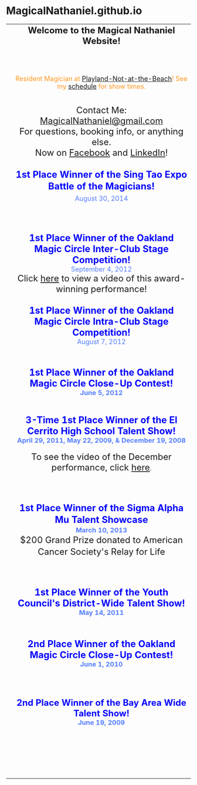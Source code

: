 # MagicalNathaniel.github.io



<html><head>
      <meta http-equiv="Content-Type" content="text/html; charset=UTF-8">
   <meta name="author" content="Steve Segal"><meta name="description" content="Magical Nathaniel website"><meta name="keywords" content="Magical Nathaniel, Magical, Nathaniel, Magic, Nathaniel Segal"><title> </title><link rel="stylesheet" type="text/css" media="all" href="main.css"><link rel="stylesheet" type="text/css" media="all" href="colorschemes/colorscheme7/colorscheme.css"><link rel="stylesheet" type="text/css" media="all" href="style.css"><script type="text/javascript" src="live_tinc.js"></script></head><body id="main_body"><div id="container"><div id="header"><div id="key_visual"></a></li></ul></div><div id="main_container"><table id="layout_table"><tr><td colspan="1" id="sub_nav_column" rowspan="1"><div id="left_column_container"><div id="sub_container1"></div></div></td><td colspan="1" id="content_column" rowspan="1"><div id="sub_container2"><div class="content" id="content_container"><div style="text-align:center;"><div style="text-align:left;"><div style="text-align:center;"></div><div style="text-align:center;"><span style="font-weight:bold;font-size:24px;">Welcome to the Magical Nathaniel Website!<br><br><br></span><br style="color:rgb(255, 151, 33);"><span style="font-size:18px;color:rgb(255, 151, 33);"><span style="font-size:18px;"><span style="font-size:18px;"><span style="font-size:18px;"><span style="font-size:18px;"><span style="font-size:18px !important;">Resident Magician at <a href="http://www.playland-not-at-the-beach.org/" target="_blank"><span style="font-size:18px;">Playland-Not-at-the-Beach</span></a>! See my <a href="5.html">schedule</a> for show times.</span></span></span></span></span></span><br><br><br><span style="font-size:18px;"><span style="font-size:18px;"><span style="font-size:24px;"><span style="font-size:24px;"><span style="font-size:24px;"><span style="font-size:24px;"><span style="font-size:30px;"><span style="font-size:30px;"><span style="font-size:10px;"><span style="font-size:24px;"><span style="font-size:24px;"><span style="font-size:24px;"><span style="font-size:24px !important;"><span style="font-size:24px !important;"><span style="font-size:30px !important;"><span style="font-size:24px !important;">Con</span></span>tact Me: </span></span></span></span></span><a href="mailto:magicalnathaniel@gmail.com"><span style="font-size:24px !important;">MagicalNathaniel@gmail.com</span></a></span></span></span></span></span> <br>For questions, booking info, or anything else.<br>Now on <a href="http://www.facebook.com/pages/Magical-Nathaniel/173611996031725" target="_blank">Facebook</a>&nbsp;and <a href="https://www.linkedin.com/profile/view?id=214816813&amp;trk=nav_responsive_tab_profile" target="_blank">LinkedIn</a>!</span></span></span></span></div><div style="text-align:center;"><span style="font-size:18px;"><span style="font-size:18px;"><span style="font-size:24px;"><span style="font-size:24px;"><br></span></span></span></span></div><div style="text-align:center;"><span style="color:rgb(0, 0, 255);font-size:25px;font-weight:bold;line-height:32.5px;">1st Place Winner of the Sing Tao Expo Battle of the Magicians!</span><span style="font-size:18px;"><span style="font-size:18px;"><span style="font-size:24px;"><span style="font-size:24px;"><br></span></span></span></span><span style="color:rgb(84, 126, 255);font-size:18px;line-height:23.3999996185303px;">August 30, 2014</span><span style="font-size:18px;"><span style="font-size:18px;"><span style="font-size:24px;"><span style="font-size:24px;"><br></span></span></span></span><br><br><br><br><span style="font-size:18px;"><span style="font-size:18px;"><span style="font-size:24px;"><span style="font-size:24px;"><span style="font-size:25px;color:rgb(0, 0, 255);font-weight:bold;">1st Place Winner of the Oakland Magic Circle Inter-Club Stage Competition!</span><br><span style="font-size:18px;color:rgb(84, 126, 255);"><span style="font-size:18px;"><span style="font-size:18px;"><span style="font-size:18px;"><span style="font-size:18px;"><span style="font-size:18px;"><span style="font-size:18px;"><span style="font-size:18px;"><span style="font-size:18px;"><span style="font-size:18px;"><span style="font-size:18px;"><span style="font-size:18px;"><span style="font-size:18px;"><span style="font-size:18px;"><span style="font-size:18px;"><span style="font-size:18px;"><span style="font-size:18px !important;">September 4, 2012</span></span></span></span></span></span></span></span></span></span></span></span></span></span></span></span></span><br>Click <a href="https://www.youtube.com/watch?v=6mYCoiJwQAc" target="_blank">here</a> to view a video of this award-winning performance!<br><br></span></span></span></span><span style="font-size:18px;"><span style="font-size:18px;"><span style="font-size:18px;"><span style="font-size:18px;"><span style="font-size:18px;"><span style="font-size:18px;"><span style="font-size:18px;"><span style="font-size:18px;"><span style="font-size:18px;"><span style="font-size:18px;"><span style="font-size:18px;"><span style="font-size:24px;"><span style="font-size:24px;"><span style="font-size:24px;"><span style="font-size:24px;"><span style="font-size:24px;"><span style="font-size:24px;"><span style="font-size:24px;"><span style="font-size:24px;"><span style="font-size:24px;"><span style="font-size:24px;"><span style="font-size:24px;"></span></span></span></span></span></span></span></span></span></span></span></span></span></span></span></span></span></span></span></span></span></span><span style="font-size:25px;color:rgb(0, 0, 255);font-weight:bold;">1st Place Winner of the Oakland Magic Circle Intra-Club Stage Competition!</span><br><span style="font-size:18px;color:rgb(84, 126, 255);"><span style="font-size:18px;"><span style="font-size:18px;"><span style="font-size:18px;"><span style="font-size:18px;"><span style="font-size:18px;"><span style="font-size:18px;"><span style="font-size:18px;"><span style="font-size:18px;"><span style="font-size:18px;"><span style="font-size:18px;"><span style="font-size:18px;"><span style="font-size:18px;"><span style="font-size:18px;"><span style="font-size:18px;"><span style="font-size:18px;"><span style="font-size:18px !important;">August 7, 2012</span></span></span></span></span></span></span></span></span></span></span></span></span></span></span></span></span><br><span style="font-size:18px;"><span style="font-size:18px;"><span style="font-size:24px;"><span style="font-size:24px;"><br><br></span></span></span></span><span style="font-size:28px;"><span style="font-size:28px;"><span style="font-weight:bold;"><span style="font-size:30px;color:rgb(0, 0, 255);"><span style="font-size:25px !important;">1st Place Winner of the Oakland Magic Circle Close-Up Contest!<br></span></span></span></span></span><span style="font-size:18px;color:rgb(84, 126, 255);"><span style="font-size:18px;"><span style="font-size:24px;"><span style="font-size:24px;"><span style="font-weight:bold;"><span style="font-size:24px !important;"><span style="font-size:18px !important;">June 5, 2012</span></span></span></span></span></span></span><br><br><span style="font-size:18px;"><span style="font-size:18px;"><span style="font-size:24px;"><span style="font-size:24px;"><br></span></span></span></span><span style="font-size:28px;"><span style="font-size:28px;"><div style="text-align:left;"><div style="text-align:center;"><span style="font-weight:bold;"><span style="font-size:30px;color:rgb(0, 0, 255);"><span style="font-size:25px !important;">3-Time 1st Place Wi</span></span><span style="color:rgb(0, 0, 255);font-size:25px !important;">nner of the El Cerrito High School Talent </span><span style="color:rgb(0, 0, 255);font-size:25px !important;">S</span><span style="color:rgb(0, 0, 255);font-size:25px !important;">h</span><span style="font-size:30px;"><span style="font-size:25px;color:rgb(0, 0, 255);">ow!</span></span></span></div></div></span></span><span style="font-size:18px;color:rgb(84, 126, 255);"><span style="font-size:18px;"><span style="font-size:24px;"><span style="font-size:24px;"><span style="font-weight:bold;"><span style="font-size:24px !important;"><span style="font-size:18px !important;">April 29, 2011,</span></span></span></span></span></span></span><span style="font-size:18px;color:rgb(84, 126, 255);"><span style="font-size:18px;"><span style="font-size:24px;"><span style="font-size:24px;"><span style="font-weight:bold;"><span style="font-size:24px !important;"><span style="font-size:18px !important;"> May 22, 2009, &amp; December 19, 2008</span></span></span></span></span></span></span><br><br><span style="font-size:24px;"><span style="font-size:24px !important;">To</span> see the video of the December performance, click <a href="http://www.youtube.com/watch?v=6LvasaH70cU&amp;feature=channel_page" target="_blank">here</a></span>.</div><div style="text-align:center;"><br></div><div style="text-align:center;"><br></div><div style="text-align:center;"><br></div><div style="text-align:center;"><br><span style="color:rgb(0, 0, 255);font-size:25px;font-weight:bold;line-height:32.5px;">1st Place Winner of the&nbsp;</span><font color="#0000ff"><span style="font-size:25px;line-height:32.5px;"><b>Sigma Alpha Mu&nbsp;Talent Showcase</b></span></font></div><div style="text-align:center;"><span style="color:rgb(84, 126, 255);font-size:18px;font-weight:bold;line-height:23.3999996185303px;">March 10, 2013</span></div><div style="text-align:center;"><span style="font-size:24px;line-height:31.2000007629395px;">$200 Grand Prize donated to&nbsp;</span><span style="text-align:left;line-height:31.2000007629395px;"><font size="5">American Cancer Society's Relay for Life</font></span></div><div style="text-align:center;"><br><br><br><br style="color:rgb(0, 0, 255);font-weight:bold;"><span style="font-size:18px;color:rgb(0, 0, 255);font-weight:bold;"><span style="font-size:18px;"><span style="font-size:18px;"><span style="font-size:18px;"><span style="font-size:18px;"><span style="font-size:18px;"><span style="font-size:18px;"><span style="font-size:18px;"><span style="font-size:18px;"><span style="font-size:18px;"><span style="font-size:18px;"><span style="font-size:24px;"><span style="font-size:24px;"><span style="font-size:24px;"><span style="font-size:24px;"><span style="font-size:24px;"><span style="font-size:24px;"><span style="font-size:24px;"><span style="font-size:24px;"><span style="font-size:24px;"><span style="font-size:24px;"><span style="font-size:24px;"><span style="font-size:18px;"><span style="font-size:18px;"><span style="font-size:18px;"><span style="font-size:18px;"><span style="font-size:18px;"><span style="font-size:18px;"><span style="font-size:18px;"><span style="font-size:18px;"><span style="font-size:18px;"><span style="font-size:18px;"><span style="font-size:18px;"><span style="font-size:24px;"><span style="font-size:24px;"><span style="font-size:24px;"><span style="font-size:24px;"><span style="font-size:24px;"><span style="font-size:24px;"><span style="font-size:24px;"><span style="font-size:24px;"><span style="font-size:24px;"><span style="font-size:24px;"><span style="font-size:24px;"><span style="font-size:18px !important;"><span style="font-size:25px !important;">1st Place Winner of the </span></span></span></span></span></span></span></span></span></span></span></span></span></span></span></span></span></span></span></span></span></span></span></span><span style="font-size:18px;"><span style="font-size:18px;"><span style="font-size:18px;"><span style="font-size:18px;"><span style="font-size:18px;"><span style="font-size:18px;"><span style="font-size:18px;"><span style="font-size:18px;"><span style="font-size:18px;"><span style="font-size:18px;"><span style="font-size:18px;"><span style="font-size:24px;"><span style="font-size:24px;"><span style="font-size:24px;"><span style="font-size:24px;"><span style="font-size:24px;"><span style="font-size:24px;"><span style="font-size:24px;"><span style="font-size:24px;"><span style="font-size:24px;"><span style="font-size:24px;"><span style="font-size:24px;"><span style="font-size:18px;"><span style="font-size:18px;"><span style="font-size:18px;"><span style="font-size:18px;"><span style="font-size:18px;"><span style="font-size:18px;"><span style="font-size:18px;"><span style="font-size:18px;"><span style="font-size:18px;"><span style="font-size:18px;"><span style="font-size:18px;"><span style="font-size:24px;"><span style="font-size:24px;"><span style="font-size:24px;"><span style="font-size:24px;"><span style="font-size:24px;"><span style="font-size:24px;"><span style="font-size:24px;"><span style="font-size:24px;"><span style="font-size:24px;"><span style="font-size:24px;"><span style="font-size:24px;"><span style="font-size:25px !important;">Youth Council's </span></span></span></span></span></span></span></span></span></span></span></span></span></span></span></span></span></span></span></span></span></span></span></span></span></span></span></span></span></span></span></span></span></span></span></span></span></span></span></span></span></span></span></span></span><span style="font-size:18px;"><span style="font-size:18px;"><span style="font-size:18px;"><span style="font-size:18px;"><span style="font-size:18px;"><span style="font-size:18px;"><span style="font-size:18px;"><span style="font-size:18px;"><span style="font-size:18px;"><span style="font-size:18px;"><span style="font-size:18px;"><span style="font-size:24px;"><span style="font-size:24px;"><span style="font-size:24px;"><span style="font-size:24px;"><span style="font-size:24px;"><span style="font-size:24px;"><span style="font-size:24px;"><span style="font-size:24px;"><span style="font-size:24px;"><span style="font-size:24px;"><span style="font-size:24px;"><span style="font-size:18px !important;"><span style="font-size:25px;">District-Wide Talent Show!</span><br></span></span></span></span></span></span></span></span></span></span></span></span></span></span></span></span></span></span></span></span></span></span></span></span></span></span></span></span></span></span></span></span></span></span></span></span></span></span></span></span></span></span></span></span></span><span style="font-size:18px;color:rgb(84, 126, 255);"><span style="font-size:18px;"><span style="font-size:24px;"><span style="font-size:24px;"><span style="font-weight:bold;"><span style="font-size:24px !important;"><span style="font-size:18px !important;">May 14, 2011</span></span></span></span></span></span></span><br><br><br><br></div><div style="text-align:center;"><span style="font-size:28px;"><span style="font-size:28px;"><span style="font-weight:bold;"><span style="font-size:30px;color:rgb(0, 0, 255);"><span style="font-size:25px !important;">2nd Place Winner of the Oakland Magic Circle Close-Up Contest!<br></span></span></span></span></span><span style="font-size:18px;color:rgb(84, 126, 255);"><span style="font-size:18px;"><span style="font-size:24px;"><span style="font-size:24px;"><span style="font-weight:bold;"><span style="font-size:24px !important;"><span style="font-size:18px !important;">June 1, 2010<br></span></span></span></span></span></span></span><br></div><br><div style="text-align:left;"><br><br><div style="text-align:center;"><span style="font-size:24px;"><span style="font-size:24px !important;"><span style="color:rgb(0, 0, 255);font-weight:bold;">2nd Place Winner of the Bay Area Wide Talent Show!</span><br></span></span><span style="font-size:18px;color:rgb(84, 126, 255);"><span style="font-size:18px;"><span style="font-size:24px;"><span style="font-size:24px;"><span style="font-weight:bold;"><span style="font-size:24px !important;"><span style="font-size:18px !important;">June 19, 2009</span></span></span></span></span></span></span><br></div><span style="font-size:24px;color:rgb(136, 0, 0);"><span style="font-size:24px;"><br></span></span><br><span style="font-size:24px;"><span style="font-size:24px;"><br></span></span><br></div></div><div style="text-align:center;"><br><br><span style="font-weight:bold;font-size:24px;">
